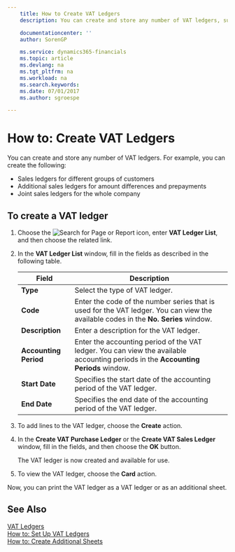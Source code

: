 ```yaml
---
    title: How to Create VAT Ledgers
    description: You can create and store any number of VAT ledgers, such as for different groups of customers, for additional sales ledgers for amount differences and prepayments, and for joint sales ledgers for the whole company.

    documentationcenter: ''
    author: SorenGP

    ms.service: dynamics365-financials
    ms.topic: article
    ms.devlang: na
    ms.tgt_pltfrm: na
    ms.workload: na
    ms.search.keywords:
    ms.date: 07/01/2017
    ms.author: sgroespe

---
```

# How to: Create VAT Ledgers
You can create and store any number of VAT ledgers. For example, you can create the following:  

- Sales ledgers for different groups of customers  
- Additional sales ledgers for amount differences and prepayments  
- Joint sales ledgers for the whole company  

## To create a VAT ledger  

1.  Choose the ![Search for Page or Report](../../media/ui-search/search_small.png "Search for Page or Report icon") icon, enter **VAT Ledger List**, and then choose the related link.  
2.  In the **VAT Ledger List** window, fill in the fields as described in the following table.  

    |Field|Description|  
    |---------------------------------|---------------------------------------|  
    |**Type**|Select the type of VAT ledger.|  
    |**Code**|Enter the code of the number series that is used for the VAT ledger. You can view the available codes in the **No. Series** window.|  
    |**Description**|Enter a description for the VAT ledger.|  
    |**Accounting Period**|Enter the accounting period of the VAT ledger. You can view the available accounting periods in the **Accounting Periods** window.|  
    |**Start Date**|Specifies the start date of the accounting period of the VAT ledger.|  
    |**End Date**|Specifies the end date of the accounting period of the VAT ledger.|  

3.  To add lines to the VAT ledger, choose the **Create** action.  
4.  In the **Create VAT Purchase Ledger** or the **Create VAT Sales Ledger** window, fill in the fields, and then choose the **OK** button.  

    The VAT ledger is now created and available for use.  

5.  To view the VAT ledger, choose the **Card** action.  

Now, you can print the VAT ledger as a VAT ledger or as an additional sheet.  

## See Also  
 [VAT Ledgers](vat-ledgers.md)   
 [How to: Set Up VAT Ledgers](how-to-set-up-vat-ledgers.md)   
 [How to: Create Additional Sheets](how-to-create-additional-sheets.md)
